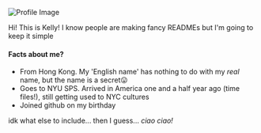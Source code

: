 ![Profile Image](profile.JPG)

Hi! This is Kelly!
I know people are making fancy READMEs but I'm going to keep it simple

#### Facts about me?
- From Hong Kong. My 'English name' has nothing to do with my _real_ name, but the name is a secret😛
- Goes to NYU SPS. Arrived in America one and a half year ago (time files!), still getting used to NYC cultures
- Joined github on my birthday

idk what else to include... then I guess...
_ciao ciao!_
